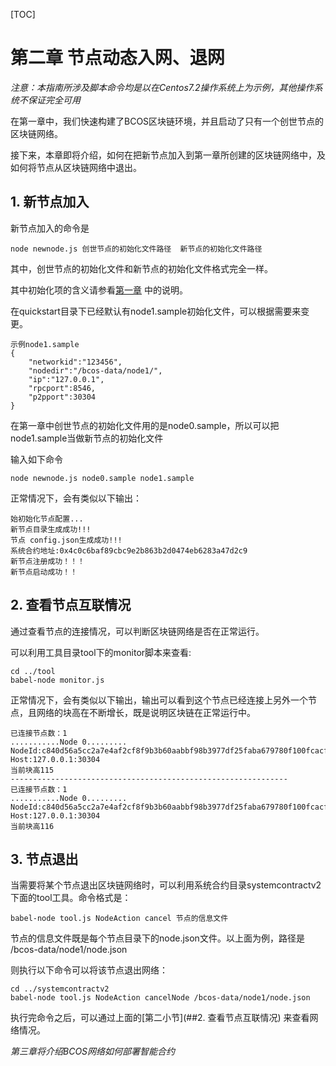 [TOC]



# 第二章 节点动态入网、退网

*注意：本指南所涉及脚本命令均是以在Centos7.2操作系统上为示例，其他操作系统不保证完全可用*

在第一章中，我们快速构建了BCOS区块链环境，并且启动了只有一个创世节点的区块链网络。

接下来，本章即将介绍，如何在把新节点加入到第一章所创建的区块链网络中，及如何将节点从区块链网络中退出。

## 1. 新节点加入

新节点加入的命令是

```node newnode.js 创世节点的初始化文件路径  新节点的初始化文件路径 
node newnode.js 创世节点的初始化文件路径  新节点的初始化文件路径 
```

其中，创世节点的初始化文件和新节点的初始化文件格式完全一样。

其中初始化项的含义请参看[第一章](https://github.com/toxotguo/BCOS-Development-Guide/blob/master/chapter-01.md) 中的说明。

在quickstart目录下已经默认有node1.sample初始化文件，可以根据需要来变更。

```
示例node1.sample
{
    "networkid":"123456",
    "nodedir":"/bcos-data/node1/",
    "ip":"127.0.0.1",
    "rpcport":8546,
    "p2pport":30304
}
```



在第一章中创世节点的初始化文件用的是node0.sample，所以可以把node1.sample当做新节点的初始化文件

输入如下命令

```
node newnode.js node0.sample node1.sample
```

正常情况下，会有类似以下输出：

```
始初始化节点配置...
新节点目录生成成功!!!
节点 config.json生成成功!!!
系统合约地址:0x4c0c6baf89cbc9e2b863b2d0474eb6283a47d2c9
新节点注册成功！！！
新节点启动成功！！
```



## 2. 查看节点互联情况

通过查看节点的连接情况，可以判断区块链网络是否在正常运行。

可以利用工具目录tool下的monitor脚本来查看:

```
cd ../tool
babel-node monitor.js
```

正常情况下，会有类似以下输出，输出可以看到这个节点已经连接上另外一个节点，且网络的块高在不断增长，既是说明区块链在正常运行中。

```
已连接节点数：1
...........Node 0.........
NodeId:c840d56a5cc2a7e4af2cf8f9b3b60aabbf98b3977df25faba679780f100fcacf934adff2c882d98da12c539310c3b81c597b6e88564f26867ac61942f01948ba
Host:127.0.0.1:30304
当前块高115
--------------------------------------------------------------
已连接节点数：1
...........Node 0.........
NodeId:c840d56a5cc2a7e4af2cf8f9b3b60aabbf98b3977df25faba679780f100fcacf934adff2c882d98da12c539310c3b81c597b6e88564f26867ac61942f01948ba
Host:127.0.0.1:30304
当前块高116
```



## 3. 节点退出

当需要将某个节点退出区块链网络时，可以利用系统合约目录systemcontractv2下面的tool工具。命令格式是：

```
babel-node tool.js NodeAction cancel 节点的信息文件
```

节点的信息文件既是每个节点目录下的node.json文件。以上面为例，路径是 /bcos-data/node1/node.json 

则执行以下命令可以将该节点退出网络：

```
cd ../systemcontractv2
babel-node tool.js NodeAction cancelNode /bcos-data/node1/node.json 
```

执行完命令之后，可以通过上面的[第二小节](##2. 查看节点互联情况) 来查看网络情况。



*第三章将介绍BCOS网络如何部署智能合约*

